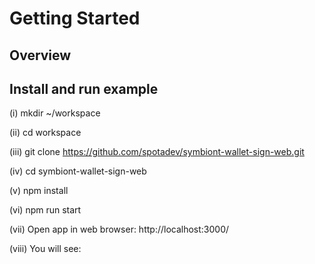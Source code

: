 # Getting Started

## Overview



## Install and run example

(i) mkdir ~/workspace

(ii) cd workspace

(iii) git clone https://github.com/spotadev/symbiont-wallet-sign-web.git

(iv) cd symbiont-wallet-sign-web

(v) npm install

(vi) npm run start

(vii) Open app in web browser:  http://localhost:3000/

(viii) You will see:



